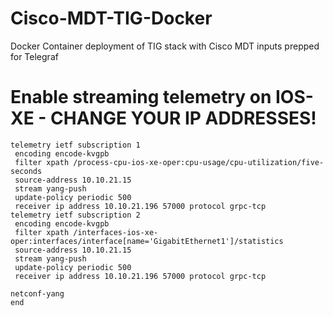 # Cisco-MDT-TIG-Docker
Docker Container deployment of TIG stack with Cisco MDT inputs prepped for Telegraf


# Enable streaming telemetry on IOS-XE - CHANGE YOUR IP ADDRESSES!
```
telemetry ietf subscription 1
 encoding encode-kvgpb
 filter xpath /process-cpu-ios-xe-oper:cpu-usage/cpu-utilization/five-seconds
 source-address 10.10.21.15
 stream yang-push
 update-policy periodic 500
 receiver ip address 10.10.21.196 57000 protocol grpc-tcp
telemetry ietf subscription 2
 encoding encode-kvgpb
 filter xpath /interfaces-ios-xe-oper:interfaces/interface[name='GigabitEthernet1']/statistics
 source-address 10.10.21.15
 stream yang-push
 update-policy periodic 500
 receiver ip address 10.10.21.196 57000 protocol grpc-tcp

netconf-yang
end
```
